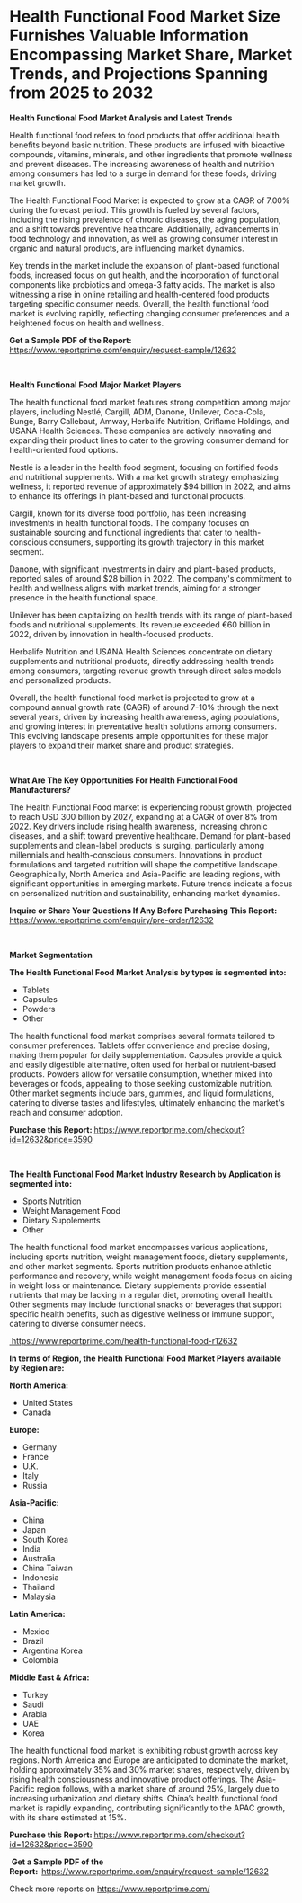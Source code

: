 <p><h1>Health Functional Food Market Size Furnishes Valuable Information Encompassing Market Share, Market Trends, and Projections Spanning from 2025 to 2032</h1></p><p><strong>Health Functional Food Market Analysis and Latest Trends</strong></p>
<p><p>Health functional food refers to food products that offer additional health benefits beyond basic nutrition. These products are infused with bioactive compounds, vitamins, minerals, and other ingredients that promote wellness and prevent diseases. The increasing awareness of health and nutrition among consumers has led to a surge in demand for these foods, driving market growth.</p><p>The Health Functional Food Market is expected to grow at a CAGR of 7.00% during the forecast period. This growth is fueled by several factors, including the rising prevalence of chronic diseases, the aging population, and a shift towards preventive healthcare. Additionally, advancements in food technology and innovation, as well as growing consumer interest in organic and natural products, are influencing market dynamics.</p><p>Key trends in the market include the expansion of plant-based functional foods, increased focus on gut health, and the incorporation of functional components like probiotics and omega-3 fatty acids. The market is also witnessing a rise in online retailing and health-centered food products targeting specific consumer needs. Overall, the health functional food market is evolving rapidly, reflecting changing consumer preferences and a heightened focus on health and wellness.</p></p>
<p><strong>Get a Sample PDF of the Report:&nbsp;</strong> <a href="https://www.reportprime.com/enquiry/request-sample/12632?utm_campaign=2744&utm_medium=2&utm_source=Github&utm_content=ia&utm_term=19032025&utm_id=health-functional-food">https://www.reportprime.com/enquiry/request-sample/12632</a></p>
<p>&nbsp;</p>
<p><strong>Health Functional Food Major Market Players</strong></p>
<p><p>The health functional food market features strong competition among major players, including Nestlé, Cargill, ADM, Danone, Unilever, Coca-Cola, Bunge, Barry Callebaut, Amway, Herbalife Nutrition, Oriflame Holdings, and USANA Health Sciences. These companies are actively innovating and expanding their product lines to cater to the growing consumer demand for health-oriented food options.</p><p>Nestlé is a leader in the health food segment, focusing on fortified foods and nutritional supplements. With a market growth strategy emphasizing wellness, it reported revenue of approximately $94 billion in 2022, and aims to enhance its offerings in plant-based and functional products.</p><p>Cargill, known for its diverse food portfolio, has been increasing investments in health functional foods. The company focuses on sustainable sourcing and functional ingredients that cater to health-conscious consumers, supporting its growth trajectory in this market segment.</p><p>Danone, with significant investments in dairy and plant-based products, reported sales of around $28 billion in 2022. The company's commitment to health and wellness aligns with market trends, aiming for a stronger presence in the health functional space.</p><p>Unilever has been capitalizing on health trends with its range of plant-based foods and nutritional supplements. Its revenue exceeded €60 billion in 2022, driven by innovation in health-focused products.</p><p>Herbalife Nutrition and USANA Health Sciences concentrate on dietary supplements and nutritional products, directly addressing health trends among consumers, targeting revenue growth through direct sales models and personalized products.</p><p>Overall, the health functional food market is projected to grow at a compound annual growth rate (CAGR) of around 7-10% through the next several years, driven by increasing health awareness, aging populations, and growing interest in preventative health solutions among consumers. This evolving landscape presents ample opportunities for these major players to expand their market share and product strategies.</p></p>
<p>&nbsp;</p>
<p><strong>What Are The Key Opportunities For Health Functional Food Manufacturers?</strong></p>
<p><p>The Health Functional Food market is experiencing robust growth, projected to reach USD 300 billion by 2027, expanding at a CAGR of over 8% from 2022. Key drivers include rising health awareness, increasing chronic diseases, and a shift toward preventive healthcare. Demand for plant-based supplements and clean-label products is surging, particularly among millennials and health-conscious consumers. Innovations in product formulations and targeted nutrition will shape the competitive landscape. Geographically, North America and Asia-Pacific are leading regions, with significant opportunities in emerging markets. Future trends indicate a focus on personalized nutrition and sustainability, enhancing market dynamics.</p></p>
<p><strong>Inquire or Share Your Questions If Any Before Purchasing This Report:</strong> <a href="https://www.reportprime.com/enquiry/pre-order/12632?utm_campaign=2744&utm_medium=2&utm_source=Github&utm_content=ia&utm_term=19032025&utm_id=health-functional-food">https://www.reportprime.com/enquiry/pre-order/12632</a></p>
<p>&nbsp;</p>
<p><strong>Market Segmentation</strong></p>
<p><strong>The Health Functional Food Market Analysis by types is segmented into:</strong></p>
<p><ul><li>Tablets</li><li>Capsules</li><li>Powders</li><li>Other</li></ul></p>
<p><p>The health functional food market comprises several formats tailored to consumer preferences. Tablets offer convenience and precise dosing, making them popular for daily supplementation. Capsules provide a quick and easily digestible alternative, often used for herbal or nutrient-based products. Powders allow for versatile consumption, whether mixed into beverages or foods, appealing to those seeking customizable nutrition. Other market segments include bars, gummies, and liquid formulations, catering to diverse tastes and lifestyles, ultimately enhancing the market's reach and consumer adoption.</p></p>
<p><strong>Purchase this Report:&nbsp;</strong><a href="https://www.reportprime.com/checkout?id=12632&price=3590&utm_campaign=2744&utm_medium=2&utm_source=Github&utm_content=ia&utm_term=19032025&utm_id=health-functional-food">https://www.reportprime.com/checkout?id=12632&price=3590</a></p>
<p>&nbsp;</p>
<p><strong>The Health Functional Food Market Industry Research by Application is segmented into:</strong></p>
<p><ul><li>Sports Nutrition</li><li>Weight Management Food</li><li>Dietary Supplements</li><li>Other</li></ul></p>
<p><p>The health functional food market encompasses various applications, including sports nutrition, weight management foods, dietary supplements, and other market segments. Sports nutrition products enhance athletic performance and recovery, while weight management foods focus on aiding in weight loss or maintenance. Dietary supplements provide essential nutrients that may be lacking in a regular diet, promoting overall health. Other segments may include functional snacks or beverages that support specific health benefits, such as digestive wellness or immune support, catering to diverse consumer needs.</p></p>
<p><a href="https://www.reportprime.com/health-functional-food-r12632?utm_campaign=2744&utm_medium=2&utm_source=Github&utm_content=ia&utm_term=19032025&utm_id=health-functional-food">&nbsp;https://www.reportprime.com/health-functional-food-r12632</a></p>
<p><strong>In terms of Region, the Health Functional Food Market Players available by Region are:</strong></p>
<p>
    <p> <strong> North America: </strong>
        <ul>
            <li>United States</li>
            <li>Canada</li>
        </ul>
        </p> 
    <p> <strong> Europe: </strong>
        <ul>
            <li>Germany</li>
            <li>France</li>
            <li>U.K.</li>
            <li>Italy</li>
            <li>Russia</li>
        </ul>
        </p> 
    <p> <strong> Asia-Pacific: </strong>
        <ul>
            <li>China</li>
            <li>Japan</li>
            <li>South Korea</li>
            <li>India</li>
            <li>Australia</li>
            <li>China Taiwan</li>
            <li>Indonesia</li>
            <li>Thailand</li>
            <li>Malaysia</li>
        </ul>
        </p> 
    <p> <strong> Latin America: </strong>
        <ul>
            <li>Mexico</li>
            <li>Brazil</li>
            <li>Argentina Korea</li>
            <li>Colombia</li>
        </ul>
        </p> 
    <p> <strong> Middle East & Africa: </strong>
        <ul>
            <li>Turkey</li>
            <li>Saudi</li>
            <li>Arabia</li>
            <li>UAE</li>
            <li>Korea</li>
        </ul>
    </p>
    </p>
<p><p>The health functional food market is exhibiting robust growth across key regions. North America and Europe are anticipated to dominate the market, holding approximately 35% and 30% market shares, respectively, driven by rising health consciousness and innovative product offerings. The Asia-Pacific region follows, with a market share of around 25%, largely due to increasing urbanization and dietary shifts. China’s health functional food market is rapidly expanding, contributing significantly to the APAC growth, with its share estimated at 15%.</p></p>
<p><strong>Purchase this Report: </strong><a href="https://www.reportprime.com/checkout?id=12632&price=3590&utm_campaign=2744&utm_medium=2&utm_source=Github&utm_content=ia&utm_term=19032025&utm_id=health-functional-food">https://www.reportprime.com/checkout?id=12632&price=3590</a></p>
<p>&nbsp;<strong>Get a Sample PDF of the Report:&nbsp;&nbsp;</strong><a href="https://www.reportprime.com/enquiry/request-sample/12632?utm_campaign=2744&utm_medium=2&utm_source=Github&utm_content=ia&utm_term=19032025&utm_id=health-functional-food">https://www.reportprime.com/enquiry/request-sample/12632</a></p>
<p><strong></strong></p>
<p>Check more reports on <a href="https://www.reportprime.com/?utm_campaign=2744&utm_medium=2&utm_source=Github&utm_content=ia&utm_term=19032025&utm_id=health-functional-food">https://www.reportprime.com/</a></p>